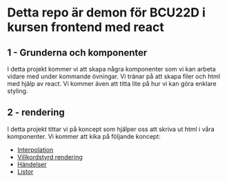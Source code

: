 # Detta repo är demon för BCU22D i kursen frontend med react

## 1 - Grunderna och komponenter

I detta projekt kommer vi att skapa några komponenter som vi kan arbeta vidare med under kommande övningar. Vi tränar på att skapa filer och html med hjälp av react. Vi kommer även att titta lite på hur vi kan göra enklare styling. 

## 2 - rendering

I detta projekt tittar vi på koncept som hjälper oss att skriva ut html i våra komponenter. Vi kommer att kika på följande koncept:

- [Interpolation](https://reactjs.org/docs/introducing-jsx.html)
- [Villkordstyrd rendering](https://reactjs.org/docs/conditional-rendering.html)
- [Händelser](https://reactjs.org/docs/handling-events.html)
- [Listor](https://reactjs.org/docs/lists-and-keys.html)
